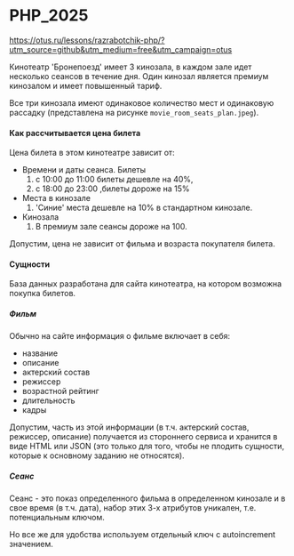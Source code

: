 # PHP_2025

https://otus.ru/lessons/razrabotchik-php/?utm_source=github&utm_medium=free&utm_campaign=otus

Кинотеатр 'Бронепоезд' имеет 3 кинозала, в каждом зале идет несколько сеансов в течение дня. Один кинозал является премиум кинозалом и имеет повышенный тариф.

Все три кинозала имеют одинаковое количество мест и одинаковую рассадку (представлена на рисунке `movie_room_seats_plan.jpeg`).

#### Как рассчитывается цена билета

Цена билета в этом кинотеатре зависит от:
- Времени и даты сеанса. Билеты 
	1. с 10:00 до 11:00 билеты дешевле на 40%,
	2. с 18:00 до 23:00 ,билеты дороже на 15% 
- Места в кинозале
	1. 'Синие' места дешевле на 10% в стандартном кинозале.
- Кинозала
	1. В премиум зале сеансы дороже на 100.

Допустим, цена не зависит от фильма и возраста покупателя билета.

#### Сущности

База данных разработана для сайта кинотеатра, на котором возможна покупка билетов.

##### Фильм

Обычно на сайте информация о фильме включает в себя:
- название
- описание
- актерский состав
- режиссер
- возрастной рейтинг
- длительность
- кадры

Допустим, часть из этой информации (в т.ч. актерский состав, режиссер, описание) получается из стороннего сервиса и хранится в виде HTML или JSON (это только для того, чтобы не плодить сущности, которые к основному заданию не относятся).

##### Сеанс

Сеанс - это показ определенного фильма в определенном кинозале и в свое время (в т.ч. дата), набор этих 3-х атрибутов уникален, т.е. потенциальным ключом.

Но все же для удобства используем отдельный ключ с autoincrement значением. 
